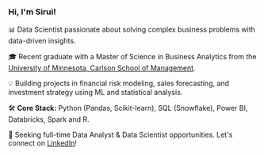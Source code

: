 ### Hi, I'm Sirui!

📊 Data Scientist passionate about solving complex business problems with data-driven insights.

🎓 Recent graduate with a Master of Science in Business Analytics from the [University of Minnesota, Carlson School of Management](https://carlsonschool.umn.edu/masters-programs/master-science-business-analytics).

💡 Building projects in financial risk modeling, sales forecasting, and investment strategy using ML and statistical analysis.

🛠️ **Core Stack:** Python (Pandas, Scikit-learn), SQL (Snowflake), Power BI, Databricks, Spark and R.

🤝 Seeking full-time Data Analyst & Data Scientist opportunities. Let's connect on [LinkedIn](https://www.linkedin.com/in/sirui-luo-/)!
